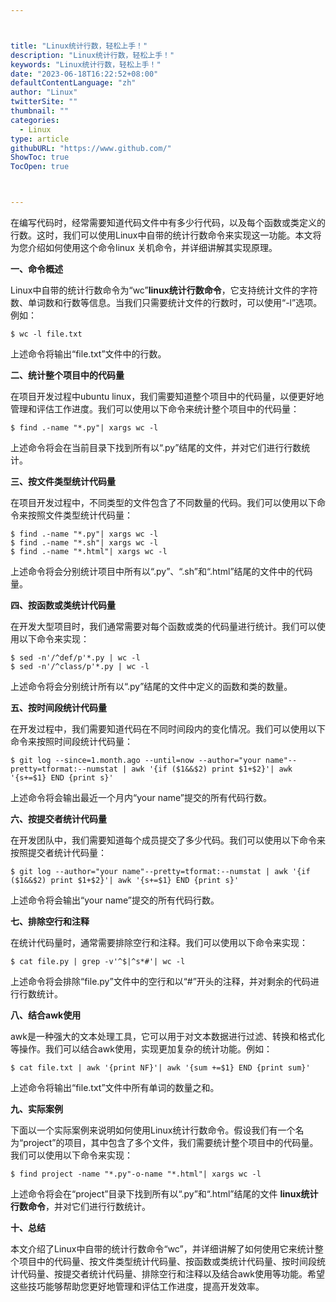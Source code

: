 ```yaml
---



title: "Linux统计行数，轻松上手！"
description: "Linux统计行数，轻松上手！"
keywords: "Linux统计行数，轻松上手！"
date: "2023-06-18T16:22:52+08:00"
defaultContentLanguage: "zh"
author: "Linux"
twitterSite: ""
thumbnail: ""
categories:
  - Linux
type: article
githubURL: "https://www.github.com/"
ShowToc: true
TocOpen: true



---
```


在编写代码时，经常需要知道代码文件中有多少行代码，以及每个函数或类定义的行数。这时，我们可以使用Linux中自带的统计行数命令来实现这一功能。本文将为您介绍如何使用这个命令linux 关机命令，并详细讲解其实现原理。

**一、命令概述**

Linux中自带的统计行数命令为“wc”**linux统计行数命令**，它支持统计文件的字符数、单词数和行数等信息。当我们只需要统计文件的行数时，可以使用“-l”选项。例如：

```
$ wc -l file.txt
```

上述命令将输出“file.txt”文件中的行数。

**二、统计整个项目中的代码量**

在项目开发过程中ubuntu linux，我们需要知道整个项目中的代码量，以便更好地管理和评估工作进度。我们可以使用以下命令来统计整个项目中的代码量：

```
$ find .-name "*.py"| xargs wc -l
```

上述命令将会在当前目录下找到所有以“.py”结尾的文件，并对它们进行行数统计。

**三、按文件类型统计代码量**

在项目开发过程中，不同类型的文件包含了不同数量的代码。我们可以使用以下命令来按照文件类型统计代码量：

```
$ find .-name "*.py"| xargs wc -l
$ find .-name "*.sh"| xargs wc -l
$ find .-name "*.html"| xargs wc -l
```

上述命令将会分别统计项目中所有以“.py”、“.sh”和“.html”结尾的文件中的代码量。

**四、按函数或类统计代码量**

在开发大型项目时，我们通常需要对每个函数或类的代码量进行统计。我们可以使用以下命令来实现：

```
$ sed -n'/^def/p'*.py | wc -l
$ sed -n'/^class/p'*.py | wc -l
```

上述命令将会分别统计所有以“.py”结尾的文件中定义的函数和类的数量。

**五、按时间段统计代码量**

在开发过程中，我们需要知道代码在不同时间段内的变化情况。我们可以使用以下命令来按照时间段统计代码量：

```
$ git log --since=1.month.ago --until=now --author="your name"--pretty=tformat:--numstat | awk '{if ($1&&$2) print $1+$2}'| awk '{s+=$1} END {print s}'
```

上述命令将会输出最近一个月内“your name”提交的所有代码行数。

**六、按提交者统计代码量**

在开发团队中，我们需要知道每个成员提交了多少代码。我们可以使用以下命令来按照提交者统计代码量：

```
$ git log --author="your name"--pretty=tformat:--numstat | awk '{if ($1&&$2) print $1+$2}'| awk '{s+=$1} END {print s}'
```

上述命令将会输出“your name”提交的所有代码行数。

**七、排除空行和注释**

在统计代码量时，通常需要排除空行和注释。我们可以使用以下命令来实现：

```
$ cat file.py | grep -v'^$|^s*#'| wc -l
```

上述命令将会排除“file.py”文件中的空行和以“#”开头的注释，并对剩余的代码进行行数统计。

**八、结合awk使用**

awk是一种强大的文本处理工具，它可以用于对文本数据进行过滤、转换和格式化等操作。我们可以结合awk使用，实现更加复杂的统计功能。例如：

```
$ cat file.txt | awk '{print NF}'| awk '{sum +=$1} END {print sum}'
```

上述命令将输出“file.txt”文件中所有单词的数量之和。

**九、实际案例**

下面以一个实际案例来说明如何使用Linux统计行数命令。假设我们有一个名为“project”的项目，其中包含了多个文件，我们需要统计整个项目中的代码量。我们可以使用以下命令来实现：

```
$ find project -name "*.py"-o-name "*.html"| xargs wc -l
```

上述命令将会在“project”目录下找到所有以“.py”和“.html”结尾的文件 **linux统计行数命令**，并对它们进行行数统计。

**十、总结**

本文介绍了Linux中自带的统计行数命令“wc”，并详细讲解了如何使用它来统计整个项目中的代码量、按文件类型统计代码量、按函数或类统计代码量、按时间段统计代码量、按提交者统计代码量、排除空行和注释以及结合awk使用等功能。希望这些技巧能够帮助您更好地管理和评估工作进度，提高开发效率。